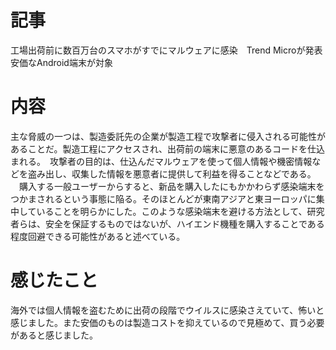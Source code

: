 # 記事
工場出荷前に数百万台のスマホがすでにマルウェアに感染　Trend Microが発表　安価なAndroid端末が対象

# 内容
主な脅威の一つは、製造委託先の企業が製造工程で攻撃者に侵入される可能性があることだ。製造工程にアクセスされ、出荷前の端末に悪意のあるコードを仕込まれる。　攻撃者の目的は、仕込んだマルウェアを使って個人情報や機密情報などを盗み出し、収集した情報を悪意者に提供して利益を得ることなどである。
　購入する一般ユーザーからすると、新品を購入したにもかかわらず感染端末をつかまされるという事態に陥る。そのほとんどが東南アジアと東ヨーロッパに集中していることを明らかにした。このような感染端末を避ける方法として、研究者らは、安全を保証するものではないが、ハイエンド機種を購入することである程度回避できる可能性があると述べている。
 
 # 感じたこと
 海外では個人情報を盗むために出荷の段階でウイルスに感染さえていて、怖いと感じました。また安価のものは製造コストを抑えているので見極めて、買う必要があると感じました。
 
